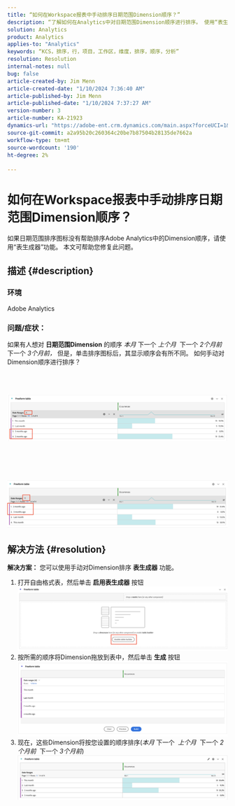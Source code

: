 ```yaml
---
title: “如何在Workspace报表中手动排序日期范围Dimension顺序？”
description: “了解如何在Analytics中对日期范围Dimension顺序进行排序。 使用“表生成器”功能。
solution: Analytics
product: Analytics
applies-to: "Analytics"
keywords: “KCS，排序，行，项目，工作区，维度，排序，顺序，分析”
resolution: Resolution
internal-notes: null
bug: false
article-created-by: Jim Menn
article-created-date: "1/10/2024 7:36:40 AM"
article-published-by: Jim Menn
article-published-date: "1/10/2024 7:37:27 AM"
version-number: 3
article-number: KA-21923
dynamics-url: "https://adobe-ent.crm.dynamics.com/main.aspx?forceUCI=1&pagetype=entityrecord&etn=knowledgearticle&id=c6bf5efd-8aaf-ee11-a569-6045bd006268"
source-git-commit: a2a95b20c260364c20be7b87504b28135de7662a
workflow-type: tm+mt
source-wordcount: '190'
ht-degree: 2%

---
```


# 如何在Workspace报表中手动排序日期范围Dimension顺序？


如果日期范围排序图标没有帮助排序Adobe Analytics中的Dimension顺序，请使用“表生成器”功能。 本文可帮助您修复此问题。

## 描述 {#description}


### <b>环境</b>

Adobe Analytics



### <b>问题/症状：</b>

如果有人想对 <b>日期范围Dimension</b> 的顺序 *本月* 下一个 *上个月*  下一个 *2个月前* 下一个 *3个月前，* 但是，单击排序图标后，其显示顺序会有所不同。
如何手动对Dimension顺序进行排序？

<br> <br><br>![](assets/___c7bf5efd-8aaf-ee11-a569-6045bd006268___.png)<br><br> <br><br> <br><br>![](assets/___c9bf5efd-8aaf-ee11-a569-6045bd006268___.png)<br>

## 解决方法 {#resolution}

<b>解决方案：</b>
您可以使用手动对Dimension排序 <b>表生成器</b> 功能。

1. 打开自由格式表，然后单击 <b>启用表生成器</b> 按钮 ![](assets/d4eda136-2fcd-ed11-b597-6045bd006793.png)
2. 按所需的顺序将Dimension拖放到表中，然后单击 <b>生成</b> 按钮![](assets/69497031-30cd-ed11-b597-6045bd006793.png)
3. 现在，这些Dimension将按您设置的顺序排序(*本月* 下一个  *上个月*  下一个 *2个月前*  下一个 *3个月前*)![](assets/efb1744a-30cd-ed11-b597-6045bd006793.png)



